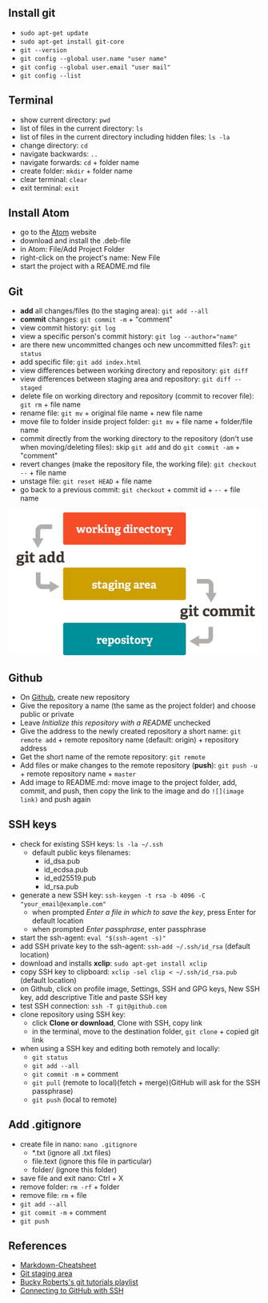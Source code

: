## Install git
- `sudo apt-get update`
- `sudo apt-get install git-core`
- `git --version`
- `git config --global user.name "user name"`
- `git config --global user.email "user mail"`
- `git config --list`

## Terminal
- show current directory: `pwd`
- list of files in the current directory: `ls`
- list of files in the current directory including hidden files: `ls -la`
- change directory: `cd`
- navigate backwards: `..`
- navigate forwards: `cd` + folder name
- create folder: `mkdir` + folder name
- clear terminal: `clear`
- exit terminal: `exit`

## Install Atom
- go to the [Atom] website
- download and install the .deb-file
- in Atom: File/Add Project Folder
- right-click on the project's name: New File
- start the project with a README.md file

## Git
- **add** all changes/files (to the staging area): `git add --all`
- **commit** changes: `git commit -m` + "comment"
- view commit history: `git log`
- view a specific person's commit history: `git log --author="name"`
- are there new uncommitted changes och new uncommitted files?: `git status`
- add specific file: `git add index.html`
- view differences between working directory and repository: `git diff`
- view differences between staging area and repository: `git diff --staged`
- delete file on working directory and repository (commit to recover file): `git rm` + file name
- rename file: `git mv` + original file name + new file name
- move file to folder inside project folder: `git mv` + file name + folder/file name
- commit directly from the working directory to the repository (don't use when moving/deleting files): skip `git add` and do `git commit -am` + "comment"
- revert changes (make the repository file, the working file): `git checkout --` + file name
- unstage file: `git reset HEAD` + file name
- go back to a previous commit: `git checkout` + commit id + `--` + file name

![](https://github.com/s-estay/linux-commands/blob/master/git-workflow.png)

## Github
- On [Github], create new repository
- Give the repository a name (the same as the project folder) and choose public or private
- Leave *Initialize this repository with a README* unchecked
- Give the address to the newly created repository a short name: `git remote add` + remote repository name (default: origin) + repository address
- Get the short name of the remote repository: `git remote`
- Add files or make changes to the remote repository (**push**): `git push -u` + remote repository name + `master`
- Add image to README.md: move image to the project folder, add, commit, and push, then copy the link to the image and do `![](image link)` and push again

## SSH keys
- check for existing SSH keys: `ls -la ~/.ssh`
  - default public keys filenames:
    - id_dsa.pub
    - id_ecdsa.pub
    - id_ed25519.pub
    - id_rsa.pub
- generate a new SSH key: `ssh-keygen -t rsa -b 4096 -C "your_email@example.com"`
  - when prompted *Enter a file in which to save the key*, press Enter for default location
  - when prompted *Enter passphrase*, enter passphrase
- start the ssh-agent: `eval "$(ssh-agent -s)"`
- add SSH private key to the ssh-agent: `ssh-add ~/.ssh/id_rsa` (default location)
- download and installs **xclip**: `sudo apt-get install xclip`
- copy SSH key to clipboard: `xclip -sel clip < ~/.ssh/id_rsa.pub` (default location)
- on Github, click on profile image, Settings, SSH and GPG keys, New SSH key, add descriptive Title and paste SSH key
- test SSH connection: `ssh -T git@github.com`
- clone repository using SSH key:
  - click **Clone or download**, Clone with SSH, copy link
  - in the terminal, move to the destination folder, `git clone` + copied git link
- when using a SSH key and editing both remotely and locally:
  - `git status`
  - `git add --all`
  - `git commit -m` + comment
  - `git pull` (remote to local)(fetch + merge)(GitHub will ask for the SSH passphrase)
  - `git push` (local to remote)
  
## Add .gitignore
- create file in nano: `nano .gitignore`
  - *.txt (ignore all .txt files)
  - file.text (ignore this file in particular)
  - folder/ (ignore this folder)
- save file and exit nano: Ctrl + X
- remove folder: `rm -rf` + folder
- remove file: `rm` + file
- `git add --all`
- `git commit -m` + comment
- `git push`

## References
- [Markdown-Cheatsheet]
- [Git staging area]
- [Bucky Roberts's git tutorials playlist]
- [Connecting to GitHub with SSH]

[Markdown-Cheatsheet]: https://github.com/adam-p/markdown-here/wiki/Markdown-Cheatsheet
[Atom]: https://atom.io/
[Git staging area]: https://dev.to/sublimegeek/git-staging-area-explained-like-im-five-1anh
[Bucky Roberts's git tutorials playlist]: https://www.youtube.com/playlist?list=PL6gx4Cwl9DGAKWClAD_iKpNC0bGHxGhcx
[Github]: https://github.com/
[Connecting to GitHub with SSH]: https://help.github.com/en/articles/connecting-to-github-with-ssh
